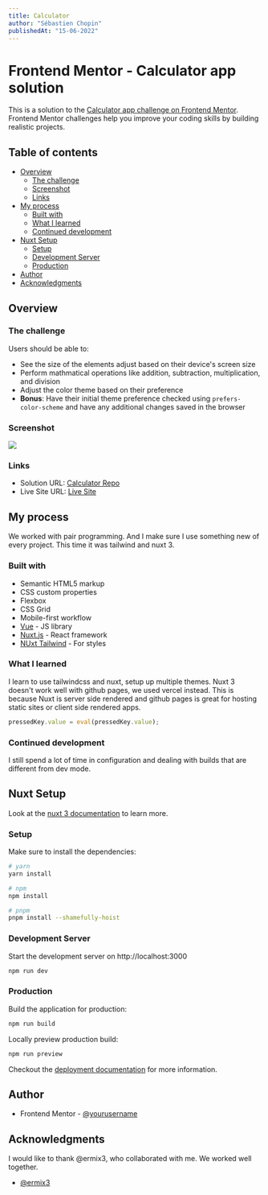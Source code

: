 ```yaml
---
title: Calculator
author: "Sébastien Chopin"
publishedAt: "15-06-2022"
---
```


# Frontend Mentor - Calculator app solution

This is a solution to the [Calculator app challenge on Frontend Mentor](https://www.frontendmentor.io/challenges/calculator-app-9lteq5N29). Frontend Mentor challenges help you improve your coding skills by building realistic projects.

## Table of contents

- [Overview](#overview)
  - [The challenge](#the-challenge)
  - [Screenshot](#screenshot)
  - [Links](#links)
- [My process](#my-process)
  - [Built with](#built-with)
  - [What I learned](#what-i-learned)
  - [Continued development](#continued-development)
- [Nuxt Setup](#nuxt-setup)
  - [Setup](#setup)
  - [Development Server](#development-server)
  - [Production](#production)
- [Author](#author)
- [Acknowledgments](#acknowledgments)

## Overview

### The challenge

Users should be able to:

- See the size of the elements adjust based on their device's screen size
- Perform mathmatical operations like addition, subtraction, multiplication, and division
- Adjust the color theme based on their preference
- **Bonus**: Have their initial theme preference checked using `prefers-color-scheme` and have any additional changes saved in the browser

### Screenshot

![](./screenshot.png)

### Links

- Solution URL: [Calculator Repo](https://github.com/tenderking/calculator-nuxt-app)
- Live Site URL: [Live Site](https://calculator-nuxt-app.vercel.app/)

## My process

We worked with pair programming. And I make sure I use something new of every project. This time it was tailwind and nuxt 3.

### Built with

- Semantic HTML5 markup
- CSS custom properties
- Flexbox
- CSS Grid
- Mobile-first workflow
- [Vue](https://vuejs.org/) - JS library
- [Nuxt.js](https://nuxtjs.org/) - React framework
- [NUxt Tailwind](https://tailwindcss.nuxtjs.org/) - For styles

### What I learned

I learn to use tailwindcss and nuxt, setup up multiple themes. Nuxt 3 doesn't work well with github pages, we used vercel instead. This is because Nuxt is server side rendered and github pages is great for hosting static sites or client side rendered apps.

```js
pressedKey.value = eval(pressedKey.value);
```

### Continued development

I still spend a lot of time in configuration and dealing with builds that are different from dev mode.

## Nuxt Setup

Look at the [nuxt 3 documentation](https://v3.nuxtjs.org) to learn more.

### Setup

Make sure to install the dependencies:

```bash
# yarn
yarn install

# npm
npm install

# pnpm
pnpm install --shamefully-hoist
```

### Development Server

Start the development server on http://localhost:3000

```bash
npm run dev
```

### Production

Build the application for production:

```bash
npm run build
```

Locally preview production build:

```bash
npm run preview
```

Checkout the [deployment documentation](https://v3.nuxtjs.org/guide/deploy/presets) for more information.

## Author

- Frontend Mentor - [@yourusername](https://www.frontendmentor.io/profile/tenderking)

## Acknowledgments

I would like to thank @ermix3, who collaborated with me. We worked well together.

- [@ermix3](https://github.com/ermix3)
